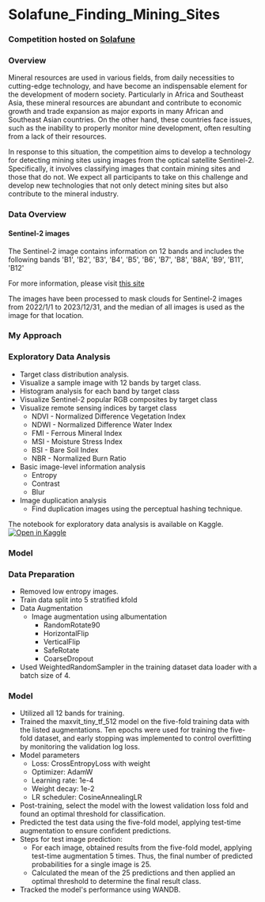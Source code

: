# Solafune_Finding_Mining_Sites
### Competition hosted on [Solafune](https://solafune.com/competitions/58406cd6-c3bb-4f7a-85c7-c5a1ad67ca03?menu=about&tab=&modal=%22%22&topicId=7a2f801e-6e05-455e-b9a7-74755503423a)
### Overview
Mineral resources are used in various fields, from daily necessities to cutting-edge technology, and have become an indispensable element for the development of modern society. Particularly in Africa and Southeast Asia, these mineral resources are abundant and contribute to economic growth and trade expansion as major exports in many African and Southeast Asian countries. On the other hand, these countries face issues, such as the inability to properly monitor mine development, often resulting from a lack of their resources.

In response to this situation, the competition aims to develop a technology for detecting mining sites using images from the optical satellite Sentinel-2. Specifically, it involves classifying images that contain mining sites and those that do not.
We expect all participants to take on this challenge and develop new technologies that not only detect mining sites but also contribute to the mineral industry.

### Data Overview
#### Sentinel-2 images

The Sentinel-2 image contains information on 12 bands and includes the following bands 'B1', 'B2', 'B3', 'B4', 'B5', 'B6', 'B7', 'B8', 'B8A', 'B9', 'B11', 'B12'

For more information, please visit [this site](https://developers.google.com/earth-engine/datasets/catalog/COPERNICUS_S2_SR_HARMONIZED#bands)

The images have been processed to mask clouds for Sentinel-2 images from 2022/1/1 to 2023/12/31, and the median of all images is used as the image for that location.

### My Approach
### Exploratory Data Analysis
  * Target class distribution analysis.
  * Visualize a sample image with 12 bands by target class.
  * Histogram analysis for each band by target class
  * Visualize Sentinel-2 popular RGB composites by target class
  * Visualize remote sensing indices by target class
    * NDVI - Normalized Difference Vegetation Index
    * NDWI - Normalized Difference Water Index
    * FMI - Ferrous Mineral Index
    * MSI - Moisture Stress Index
    * BSI - Bare Soil Index
    * NBR - Normalized Burn Ratio
  * Basic image-level information analysis
    * Entropy
    * Contrast
    * Blur
  * Image duplication analysis
    * Find duplication images using the perceptual hashing technique.
      
The notebook for exploratory data analysis is available on Kaggle.[![Open in Kaggle](https://img.shields.io/static/v1?label=&message=Open%20in%20Kaggle&labelColor=grey&color=blue&logo=kaggle)](https://www.kaggle.com/code/hari141v/solafune-finding-mining-sites-eda)

### Model

### Data Preparation
 * Removed low entropy images.
 * Train data split into 5 stratified kfold
 * Data Augmentation
   * Image augmentation using albumentation
     * RandomRotate90
     * HorizontalFlip
     * VerticalFlip
     * SafeRotate
     * CoarseDropout
 * Used WeightedRandomSampler in the training dataset data loader with a batch size of 4.
### Model
 * Utilized all 12 bands for training.
 * Trained the maxvit_tiny_tf_512 model on the five-fold training data with the listed augmentations. Ten epochs were used for training the five-fold dataset, and early stopping was implemented to control overfitting by monitoring the validation log loss.
 * Model parameters
   * Loss: CrossEntropyLoss with weight
   * Optimizer: AdamW
   * Learning rate: 1e-4
   * Weight decay: 1e-2
   * LR scheduler: CosineAnnealingLR
 * Post-training, select the model with the lowest validation loss fold and found an optimal threshold for classification.
 * Predicted the test data using the five-fold model, applying test-time augmentation to ensure confident predictions.
 * Steps for test image prediction:
   * For each image, obtained results from the five-fold model, applying test-time augmentation 5 times. Thus, the final number of predicted probabilities for a single image is 25.
   * Calculated the mean of the 25 predictions and then applied an optimal threshold to determine the final result class.
 * Tracked the model's performance using WANDB.


